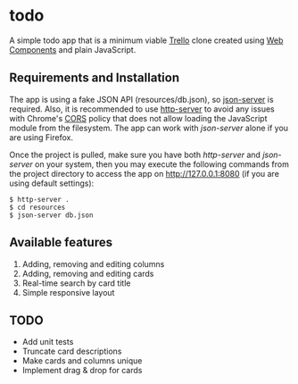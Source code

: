 # todo
A simple todo app that is a minimum viable [Trello](https://trello.com/) clone created using [Web Components](https://developer.mozilla.org/en-US/docs/Web/Web_Components) and plain JavaScript.

## Requirements and Installation
The app is using a fake JSON API (resources/db.json), so [json-server](https://www.npmjs.com/package/json-server) is required. Also, it is recommended to use [http-server](https://www.npmjs.com/package/http-server) to avoid any issues with Chrome's [CORS](https://developer.mozilla.org/en-US/docs/Web/HTTP/CORS) policy that does not allow loading the JavaScript module from the filesystem. The app can work with *json-server* alone if you are using Firefox.

Once the project is pulled, make sure you have both *http-server* and *json-server* on your system, then you may execute the following commands from the project directory to access the app on http://127.0.0.1:8080 (if you are using default settings):

    $ http-server .
    $ cd resources
    $ json-server db.json

## Available features

1. Adding, removing and editing columns
2. Adding, removing and editing cards
3. Real-time search by card title
4. Simple responsive layout

## TODO
 - Add unit tests
 - Truncate card descriptions
 - Make cards and columns unique
 - Implement drag & drop for cards
